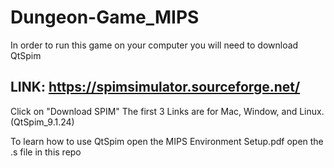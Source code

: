 # Dungeon-Game_MIPS
In order to run this game on your computer you will need to download QtSpim
## LINK: https://spimsimulator.sourceforge.net/ ##
Click on "Download SPIM"
The first 3 Links are for Mac, Window, and Linux. (QtSpim_9.1.24)

To learn how to use QtSpim open the MIPS Environment Setup.pdf
open the .s file in this repo